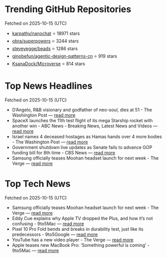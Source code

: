 # Trending GitHub Repositories
Fetched on 2025-10-15 (UTC)

- [karpathy/nanochat](https://github.com/karpathy/nanochat) ⭐ 18971 stars
- [obra/superpowers](https://github.com/obra/superpowers) ⭐ 3244 stars
- [steveyegge/beads](https://github.com/steveyegge/beads) ⭐ 1286 stars
- [ginobefun/agentic-design-patterns-cn](https://github.com/ginobefun/agentic-design-patterns-cn) ⭐ 919 stars
- [KsanaDock/Microverse](https://github.com/KsanaDock/Microverse) ⭐ 814 stars

# Top News Headlines
Fetched on 2025-10-15 (UTC)
- D’Angelo, R&B visionary and godfather of neo-soul, dies at 51 - The Washington Post — [read more](https://www.washingtonpost.com/obituaries/2025/10/14/dangelo-dead/)
- SpaceX launches the 11th test flight of its mega Starship rocket with another win - ABC News - Breaking News, Latest News and Videos — [read more](https://abcnews.go.com/Technology/wireStory/spacex-launches-11th-test-flight-mega-starship-rocket-126493904)
- Israel names 4 deceased hostages as Hamas hands over 4 more bodies - The Washington Post — [read more](https://www.washingtonpost.com/world/2025/10/14/hamas-gaza-israel-hostages-killed/)
- Government shutdown live updates as Senate fails to advance GOP funding bill for 8th time - CBS News — [read more](https://www.cbsnews.com/live-updates/government-shutdown-2025-latest-senate-votes/)
- Samsung officially teases Moohan headset launch for next week - The Verge — [read more](https://www.theverge.com/news/799607/samsung-galaxy-event-project-moohan-android-xr-event-date-worlds-wide-open)

# Top Tech News
Fetched on 2025-10-15 (UTC)
- Samsung officially teases Moohan headset launch for next week - The Verge — [read more](https://www.theverge.com/news/799607/samsung-galaxy-event-project-moohan-android-xr-event-date-worlds-wide-open)
- Eddy Cue explains why Apple TV dropped the Plus, and how it’s not confusing - 9to5Mac — [read more](https://9to5mac.com/2025/10/14/eddy-cue-explains-why-apple-tv-dropped-the-plus-and-why-its-not-confusing/)
- Pixel 10 Pro Fold bends and breaks in durability test, just like its predecessors - 9to5Google — [read more](http://9to5google.com/2025/10/14/pixel-10-pro-fold-durability-test/)
- YouTube has a new video player - The Verge — [read more](https://www.theverge.com/news/799492/youtube-new-video-player-update-changes)
- Apple teases new MacBook Pro: ‘Something powerful is coming’ - 9to5Mac — [read more](https://9to5mac.com/2025/10/14/apple-teases-new-macbook-pro-something-powerful-is-coming/)
